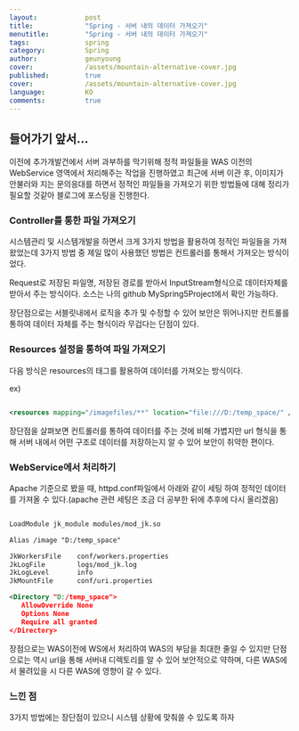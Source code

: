 ```yaml
---
layout:            post
title:             "Spring - 서버 내의 데이터 가져오기"
menutitle:         "Spring - 서버 내의 데이터 가져오기"
tags:              spring
category:          Spring
author:            geunyoung
cover:             /assets/mountain-alternative-cover.jpg
published:         true
cover:             /assets/mountain-alternative-cover.jpg
language:          KO
comments:          true
---
```


## 들어가기 앞서...

 이전에 추가개발건에서 서버 과부하를 막기위해 정적 파일들을 WAS 이전의 WebService 영역에서 처리해주는 작업을 진행하였고 최근에 서버 이관 후, 이미지가 안불러와 지는 문의응대를 하면서 정적인 파일들을 가져오기 위한 방법들에 대해 정리가 필요할 것같아 블로그에 포스팅을 진행한다. 

### Controller를 통한 파일 가져오기

 시스템관리 및 시스템개발을 하면서 크게 3가지 방법을 활용하여 정적인 파일들을 가져왔었는데 3가지 방법 중 제일 많이 사용했던 방법은 컨트롤러를 통해서 가져오는 방식이었다.

Request로 저장된 파일명, 저장된 경로를 받아서 InputStream형식으로 데이터자체를 받아서 주는 방식이다.
소스는 나의 github MySpring5Project에서 확인 가능하다.

장단점으로는 서블릿내에서 로직을 추가 및 수정할 수 있어 보안은 뛰어나지만 컨트롤를 통하여 데이터 자체를 주는 형식이라 무겁다는 단점이 있다.


### Resources 설정을 통하여 파일 가져오기

 다음 방식은 resources의 태그를 활용하여 데이터를 가져오는 방식이다.

ex)

 ```xml

<resources mapping="/imagefiles/**" location="file:///D:/temp_space/" />

```

장단점을 살펴보면 컨트롤러를 통하여 데이터를 주는 것에 비해 가볍지만 url 형식을 통해 서버 내에서 어떤 구조로 데이터를 저장하는지 알 수 있어 보안이 취약한 편이다. 

### WebService에서 처리하기 

 Apache 기준으로 봤을 때, httpd.conf파일에서 아래와 같이 세팅 하여 정적인 데이터를 가져올 수 있다.(apache 관련 세팅은 조금 더 공부한 뒤에 추후에 다시 올리겠음)
 
 ```xml

LoadModule jk_module modules/mod_jk.so

Alias /image "D:/temp_space"

JkWorkersFile    conf/workers.properties
JkLogFile        logs/mod_jk.log
JkLogLevel       info
JkMountFile      conf/uri.properties

<Directory "D:/temp_space">
    AllowOverride None
    Options None
	Require all granted
</Directory>

```

장점으로는 WAS이전에 WS에서 처리하여 WAS의 부담을 최대한 줄일 수 있지만 단점으로는 역시 url을 통해 서버내 디렉토리를 알 수 있어 보안적으로 약하며, 다른 WAS에서 물려있을 시 다른 WAS에 영향이 갈 수 있다.


### 느낀 점

3가지 방법에는 장단점이 있으니 시스템 상황에 맞춰쓸 수 있도록 하자

